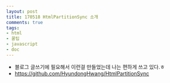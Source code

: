 ```yaml
---
layout: post
title: 170518 HtmlPartitionSync 소개
comments: true
tags:
- html
- 꿀팁
- javascript
- doc
---
```



<!-- TOC -->


<!-- /TOC -->


- 블로그 글쓰기에 필요해서 이런걸 만들었는데 나는 편하게 쓰고 있다.ㅎ
- https://github.com/HyundongHwang/HtmlPartitionSync


<br>
<br>
<br>

<script src="https://htmlpartitionsync.azurewebsites.net/api/PartitionJs?url=https%3A%2F%2Fgithub.com%2FHyundongHwang%2FHtmlPartitionSync%2Fblob%2Fmaster%2FREADME.ko.md&xpath=%2F%2Farticle"></script>